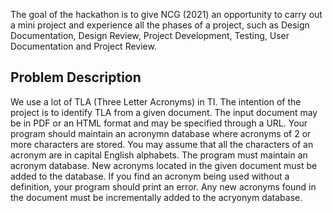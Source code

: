 
The goal of the hackathon is to give NCG (2021) an opportunity to carry out a mini project and experience all the phases of a project, such as Design Documentation, Design Review, Project Development, Testing, User Documentation and Project Review.

## Problem Description

We use a lot of TLA (Three Letter Acronyms) in TI. The intention of the project is to identify TLA from a given document. The input document may be in PDF or an HTML format and may be specified through a URL. Your program should maintain an acronymn database where acronyms of 2 or more characters are stored. You may assume that all the characters of an acronym are in capital English alphabets. The program must maintain an acronym database. New acronyms located in the given document must be added to the database. If you find an acronym being used without a definition, your program should print an error. Any new acronyms found in the document must be incrementally added to the acryonym database.